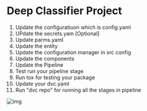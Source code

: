# Deep Classifier Project

1. Update the configuratiuon which is config.yaml
2. UPdate the secrets.yam [Optional]
3. Update parms.yaml
4. Update the entity
5. Update the configuration manager in src config
6. Update the components 
7. Update the Pipeline 
8. Test run your pipeline stage
9. Run tox for testing your package
10. Update your dvc.yaml
11. Run "dvc repo" for running all the stages in pipeline 

![img](https://raw.githubusercontent.com/c17hawke/FSDS_NOV_deepCNNClassifier/main/docs/images/Data%20Ingestion%402x%20(1).png)